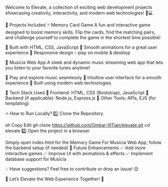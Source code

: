 Welcome to Elevate, a collection of exciting web development projects showcasing creativity, interactivity, and modern web technologies! 🎨💻

📌 Projects Included
🃏 Memory Card Game
A fun and interactive game designed to boost memory skills. Flip the cards, find the matching pairs, and challenge yourself to complete the game in the shortest time possible!

🔹 Built with HTML, CSS, JavaScript
🔹 Smooth animations for a great user experience
🔹 Responsive design – play on mobile & desktop

🎵 Musicia Web App
A sleek and dynamic music streaming web app that lets you listen to your favorite tunes anytime!

🔹 Play and explore music seamlessly
🔹 Intuitive user interface for a smooth experience
🔹 Built using modern web technologies

🚀 Tech Stack Used
🔹 Frontend: HTML, CSS (Bootstrap), JavaScript
🔹 Backend (if applicable): Node.js, Express.js
🔹 Other Tools: APIs, EJS (for templating)

🔥 How to Run Locally?
1️⃣ Clone the Repository

sh
Copy
Edit
git clone https://github.com/Omkar-IIITian/elevate.git
cd elevate
2️⃣ Open the project in a browser

Simply open index.html for the Memory Game
For Musicia Web App, follow the backend setup (if needed)
📌 Future Enhancements
✅ Add more interactive games
✅ Improve UI with animations & effects
✅ Implement database support for Musicia

💡 Have suggestions? Feel free to contribute or drop an issue! 😊

🎉 Let’s Elevate the Web Experience Together! 🚀
